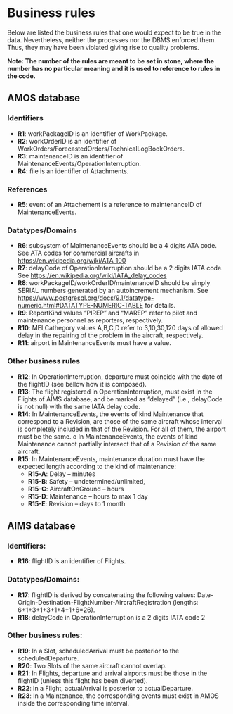 # Business rules

Below are listed the business rules that one would expect to be true in the data. Nevertheless, neither
the processes nor the DBMS enforced them. Thus, they may have been violated giving rise to quality
problems.

**Note: The number of the rules are meant to be set in stone, where the number has no particular meaning and it is used to reference to rules in the code.**

## AMOS database

### Identifiers

- **R1**: workPackageID is an identifier of WorkPackage.
- **R2**: workOrderID is an identifier of WorkOrders/ForecastedOrders/TechnicalLogBookOrders.
- **R3**: maintenanceID is an identifier of MaintenanceEvents/OperationInterruption.
- **R4**: file is an identifier of Attachments.

### References

- **R5**: event of an Attachement is a reference to maintenanceID of MaintenanceEvents.

### Datatypes/Domains

- **R6**: subsystem of MaintenanceEvents should be a 4 digits ATA code. See ATA codes for commercial aircrafts in <https://en.wikipedia.org/wiki/ATA_100>
- **R7**: delayCode of OperationInterruption should be a 2 digits IATA code. See <https://en.wikipedia.org/wiki/IATA_delay_codes>
- **R8**: workPackageID/workOrderID/maintenanceID should be simply SERIAL numbers generated by an
  autoincrement mechanism. See <https://www.postgresql.org/docs/9.1/datatype-numeric.html#DATATYPE-NUMERIC-TABLE> for details.
- **R9**: ReportKind values “PIREP” and “MAREP” refer to pilot and maintenance personnel as reporters,
  respectively.
- **R10**: MELCathegory values A,B,C,D refer to 3,10,30,120 days of allowed delay in the repairing of the
  problem in the aircraft, respectively.
- **R11**: airport in MaintenanceEvents must have a value.

### Other business rules

- **R12**: In OperationInterruption, departure must coincide with the date of the flightID (see bellow how
  it is composed).
- **R13**: The flight registered in OperationInterruption, must exist in the Flights of AIMS database, and be
  marked as “delayed” (i.e., delayCode is not null) with the same IATA delay code.
- **R14**: In MaintenanceEvents, the events of kind Maintenance that correspond to a Revision, are those
  of the same aircraft whose interval is completely included in that of the Revision. For all of
  them, the airport must be the same.
  o In MaintenanceEvents, the events of kind Maintenance cannot partially intersect that of
  a Revision of the same aircraft.
- **R15**: In MaintenanceEvents, maintenance duration must have the expected length according to the kind of maintenance:
  - **R15-A**: Delay – minutes
  - **R15-B**: Safety – undetermined/unlimited,
  - **R15-C**: AircraftOnGround – hours
  - **R15-D**: Maintenance – hours to max 1 day
  - **R15-E**: Revision – days to 1 month

## AIMS database

### Identifiers:

- **R16**: flightID is an identifier of Flights.

### Datatypes/Domains:

- **R17**: flightID is derived by concatenating the following values:
  Date-Origin-Destination-FlightNumber-AircraftRegistration (lengths: 6+1+3+1+3+1+4+1+6=26).
- **R18**: delayCode in OperationInterruption is a 2 digits IATA code 2

### Other business rules:

- **R19**: In a Slot, scheduledArrival must be posterior to the scheduledDeparture.
- **R20**: Two Slots of the same aircraft cannot overlap.
- **R21**: In Flights, departure and arrival airports must be those in the flightID (unless this flight has been
  diverted).
- **R22**: In a Flight, actualArrival is posterior to actualDeparture.
- **R23**: In a Maintenance, the corresponding events must exist in AMOS inside the corresponding time
  interval.
